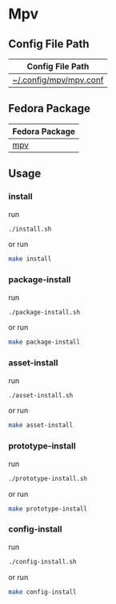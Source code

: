 
# Mpv


## Config File Path

| Config File Path |
| --- |
| [~/.config/mpv/mpv.conf](./asset/overlay/etc/skel/.config/mpv/mpv.conf) |




## Fedora Package

| Fedora Package |
| --- |
| [mpv](https://packages.fedoraproject.org/pkgs/mpv) |




## Usage


### install

run

``` sh
./install.sh
```

or run

``` sh
make install
```


### package-install

run

``` sh
./package-install.sh
```

or run

``` sh
make package-install
```


### asset-install

run

``` sh
./asset-install.sh
```

or run

``` sh
make asset-install
```


### prototype-install

run

``` sh
./prototype-install.sh
```

or run

``` sh
make prototype-install
```


### config-install

run

``` sh
./config-install.sh
```

or run

``` sh
make config-install
```
